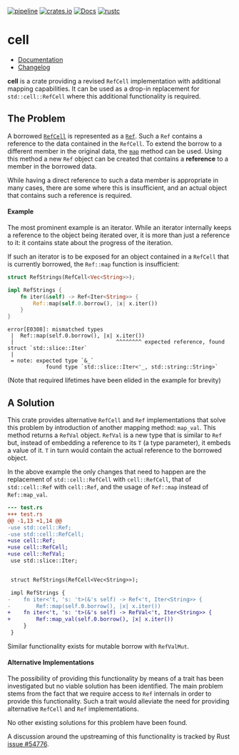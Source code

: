 [![pipeline](https://gitlab.com/d-e-s-o/cell/badges/master/pipeline.svg)](https://gitlab.com/d-e-s-o/cell/commits/master)
[![crates.io](https://img.shields.io/crates/v/cell.svg)](https://crates.io/crates/cell)
[![Docs](https://docs.rs/cell/badge.svg)](https://docs.rs/cell)
[![rustc](https://img.shields.io/badge/rustc-1.35+-blue.svg)](https://blog.rust-lang.org/2019/05/23/Rust-1.35.0.html)

cell
====

- [Documentation][docs-rs]
- [Changelog](CHANGELOG.md)

**cell** is a crate providing a revised `RefCell` implementation with
additional mapping capabilities. It can be used as a drop-in replacement
for `std::cell::RefCell` where this additional functionality is required.


The Problem
-----------

A borrowed [`RefCell`][rust-ref-cell] is represented as a
[`Ref`][rust-ref]. Such a `Ref` contains a reference to the data
contained in the `RefCell`. To extend the borrow to a different member
in the original data, the [`map`][rust-ref-map] method can be used.
Using this method a new `Ref` object can be created that contains a
**reference** to a member in the borrowed data.

While having a direct reference to such a data member is appropriate in
many cases, there are some where this is insufficient, and an actual
object that contains such a reference is required.

#### Example

The most prominent example is an iterator. While an iterator internally
keeps a reference to the object being iterated over, it is more than
just a reference to it: it contains state about the progress of the
iteration.

If such an iterator is to be exposed for an object contained in a
`RefCell` that is currently borrowed, the `Ref::map` function is
insufficient:

```rust
struct RefStrings(RefCell<Vec<String>>);

impl RefStrings {
    fn iter(&self) -> Ref<Iter<String>> {
        Ref::map(self.0.borrow(), |x| x.iter())
    }
}
```

```
error[E0308]: mismatched types
 |  Ref::map(self.0.borrow(), |x| x.iter())
 |                                ^^^^^^^^ expected reference, found struct `std::slice::Iter`
 |
 = note: expected type `&_`
            found type `std::slice::Iter<'_, std::string::String>`
```
(Note that required lifetimes have been elided in the example for brevity)


A Solution
----------

This crate provides alternative `RefCell` and `Ref` implementations that
solve this problem by introduction of another mapping method: `map_val`.
This method returns a `RefVal` object. `RefVal` is a new type that is
similar to `Ref` but, instead of embedding a reference to its `T` (a
type parameter), it embeds a value of it. `T` in turn would contain the
actual reference to the borrowed object.

In the above example the only changes that need to happen are the
replacement of `std::cell::RefCell` with `cell::RefCell`, that of
`std::cell::Ref` with `cell::Ref`, and the usage of `Ref::map` instead
of `Ref::map_val`.

```patch
--- test.rs
+++ test.rs
@@ -1,13 +1,14 @@
-use std::cell::Ref;
-use std::cell::RefCell;
+use cell::Ref;
+use cell::RefCell;
+use cell::RefVal;
 use std::slice::Iter;


 struct RefStrings(RefCell<Vec<String>>);

 impl RefStrings {
-    fn iter<'t, 's: 't>(&'s self) -> Ref<'t, Iter<String>> {
-        Ref::map(self.0.borrow(), |x| x.iter())
+    fn iter<'t, 's: 't>(&'s self) -> RefVal<'t, Iter<String>> {
+        Ref::map_val(self.0.borrow(), |x| x.iter())
     }
 }

```

Similar functionality exists for mutable borrow with `RefValMut`.


#### Alternative Implementations

The possibility of providing this functionality by means of a trait has
been investigated but no viable solution has been identified. The main
problem stems from the fact that we require access to `Ref` internals in
order to provide this functionality. Such a trait would alleviate the
need for providing alternative `RefCell` and `Ref` implementations.

No other existing solutions for this problem have been found.

A discussion around the upstreaming of this functionality is tracked by
Rust [issue #54776][rust-issue-54776].


[docs-rs]: https://docs.rs/crate/cell
[rust-ref-cell]: https://doc.rust-lang.org/std/cell/struct.RefCell.html
[rust-ref]: https://doc.rust-lang.org/std/cell/struct.Ref.html
[rust-ref-map]: https://doc.rust-lang.org/std/cell/struct.Ref.html#method.map
[rust-issue-54776]: https://github.com/rust-lang/rust/issues/54776
